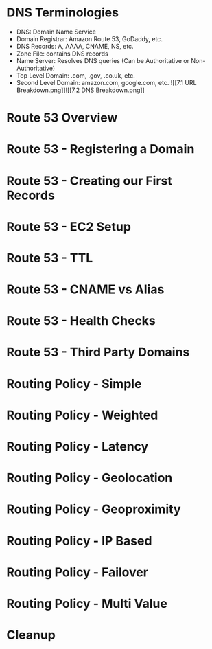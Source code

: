 # DNS Terminologies
- DNS: Domain Name Service
- Domain Registrar: Amazon Route 53, GoDaddy, etc.
- DNS Records: A, AAAA, CNAME, NS, etc.
- Zone File: contains DNS records
- Name Server: Resolves DNS queries (Can be Authoritative or Non-Authoritative)
- Top Level Domain: .com, .gov, .co.uk, etc.
- Second Level Domain: amazon.com, google.com, etc.
![[7.1 URL Breakdown.png]]![[7.2 DNS Breakdown.png]]
# Route 53 Overview

# Route 53 - Registering a Domain
# Route 53 - Creating our First Records
# Route 53 - EC2 Setup
# Route 53 - TTL
# Route 53 - CNAME vs Alias
# Route 53 - Health Checks
# Route 53 - Third Party Domains
# Routing Policy - Simple
# Routing Policy - Weighted
# Routing Policy - Latency

# Routing Policy - Geolocation
# Routing Policy - Geoproximity
# Routing Policy - IP Based
# Routing Policy - Failover

# Routing Policy - Multi Value
# Cleanup